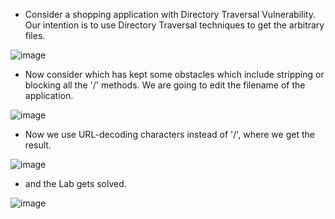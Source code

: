 - Consider a shopping application with Directory Traversal Vulnerability. Our intention is to use Directory Traversal techniques to get the arbitrary files. 

![image](https://github.com/Akhilkj123/Portswigger/assets/65653010/9bb8734d-db8d-4314-8b4d-2b0a9002a12e)

- Now consider which has kept some obstacles which include stripping or blocking all the '/\' methods. We are going to edit the filename of the application.

![image](https://github.com/Akhilkj123/Portswigger/assets/65653010/b4f353b9-ccc5-495b-9d00-22d166905d50)

- Now we use URL-decoding characters instead of '/\', where we get the result.

![image](https://github.com/Akhilkj123/Portswigger/assets/65653010/c397d86e-b247-4392-b79c-80431a8916ba)

- and the Lab gets solved.

![image](https://github.com/Akhilkj123/Portswigger/assets/65653010/333a5b1b-85f2-4d78-87b1-0791a712b998)




